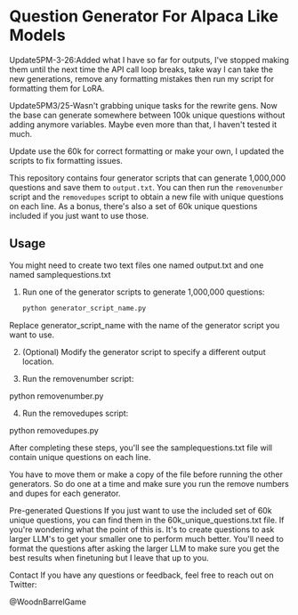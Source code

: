 # Question Generator For Alpaca Like Models

Update5PM-3-26:Added what I have so far for outputs, I've stopped making them until the next time the API call loop breaks, take way I can take the new generations, remove any formatting mistakes then run my script for formatting them for LoRA.

Update5PM3/25-Wasn't grabbing unique tasks for the rewrite gens. Now the base can generate somewhere between 100k unique questions without adding anymore variables. Maybe even more than that, I haven't tested it much.

Update use the 60k for correct formatting or make your own, I updated the scripts to fix formatting issues.

This repository contains four generator scripts that can generate 1,000,000 questions and save them to `output.txt`. You can then run the `removenumber` script and the `removedupes` script to obtain a new file with unique questions on each line. As a bonus, there's also a set of 60k unique questions included if you just want to use those.

## Usage

You might need to create two text files one named output.txt and one named samplequestions.txt


1. Run one of the generator scripts to generate 1,000,000 questions:

   ```sh
   python generator_script_name.py
   
Replace generator_script_name with the name of the generator script you want to use.

2. (Optional) Modify the generator script to specify a different output location.

3. Run the removenumber script:

python removenumber.py

4. Run the removedupes script:

python removedupes.py

After completing these steps, you'll see the samplequestions.txt file will contain unique questions on each line.

You have to move them or make a copy of the file before running the other generators. So do one at a time and make sure you run the remove numbers and dupes for each generator.

Pre-generated Questions
If you just want to use the included set of 60k unique questions, you can find them in the 60k_unique_questions.txt file.
If you're wondering what the point of this is. It's to create questions to ask larger LLM's to get your smaller one to perform much better.
You'll need to format the questions after asking the larger LLM to make sure you get the best results when finetuning but I leave that up to you. 

Contact
If you have any questions or feedback, feel free to reach out on Twitter:

@WoodnBarrelGame
